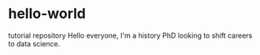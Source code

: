# hello-world
tutorial repository
Hello everyone, I'm a history PhD looking to shift careers to data science.
